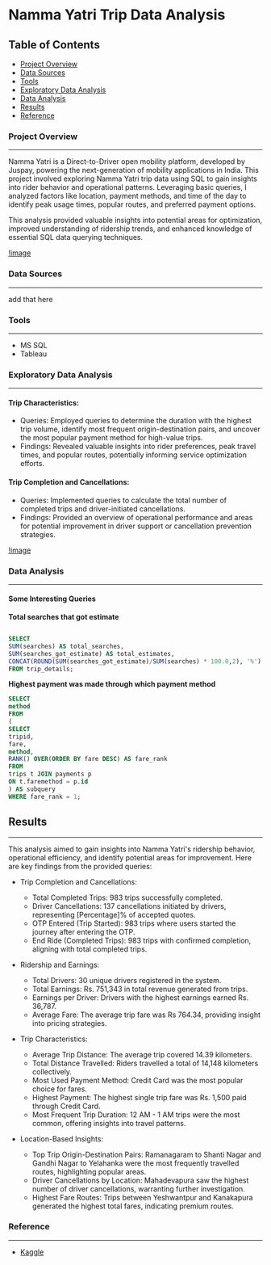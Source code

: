 # Namma Yatri Trip Data Analysis

## Table of Contents

- [Project Overview](#project-overview)
- [Data Sources](#data-sources)
- [Tools](#tools)
- [Exploratory Data Analysis](#exploratory-data-analysis)
- [Data Analysis](#data-analysis)
- [Results](#results)
- [Reference](#reference)

### Project Overview
---

Namma Yatri is a Direct-to-Driver open mobility platform, developed by Juspay, powering the next-generation of mobility applications in India. This project involved exploring Namma Yatri trip data using SQL to gain insights into rider behavior and operational patterns. Leveraging basic queries, I analyzed factors like location, payment methods, and time of the day to identify peak usage times, popular routes, and preferred payment options.

This analysis provided valuable insights into potential areas for optimization, improved understanding of ridership trends, and enhanced knowledge of essential SQL data querying techniques.

[!image](https://github.com/SoloMathew/namma_yatri/blob/main/ny_snip.png)

### Data Sources
---

add that here

### Tools
---

- MS SQL
- Tableau

### Exploratory Data Analysis
---

#### Trip Characteristics:
 - Queries: Employed queries to determine the duration with the highest trip volume, identify most frequent origin-destination pairs, and uncover the most popular payment method for high-value trips.
 - Findings: Revealed valuable insights into rider preferences, peak travel times, and popular routes, potentially informing service optimization efforts.

#### Trip Completion and Cancellations:
 - Queries: Implemented queries to calculate the total number of completed trips and driver-initiated cancellations.
 - Findings: Provided an overview of operational performance and areas for potential improvement in driver support or cancellation prevention strategies.

[!image](https://github.com/SoloMathew/namma_yatri/blob/main/ny_snip.png)

### Data Analysis
---

#### Some Interesting Queries


**Total searches that got estimate**

```sql

SELECT 
SUM(searches) AS total_searches,
SUM(searches_got_estimate) AS total_estimates,
CONCAT(ROUND(SUM(searches_got_estimate)/SUM(searches) * 100.0,2), '%') AS percentage_of_searches_that_got_estimate
FROM trip_details;
```
**Highest payment was made through which payment method**

```sql
SELECT
method
FROM
(
SELECT
tripid,
fare,
method,
RANK() OVER(ORDER BY fare DESC) AS fare_rank
FROM
trips t JOIN payments p
ON t.faremethod = p.id
) AS subquery
WHERE fare_rank = 1;
```
## Results
---

This analysis aimed to gain insights into Namma Yatri's ridership behavior, operational efficiency, and identify potential areas for improvement. Here are key findings from the provided queries:

- Trip Completion and Cancellations:

  - Total Completed Trips: 983 trips successfully completed.
  - Driver Cancellations: 137 cancellations initiated by drivers, representing [Percentage]% of accepted quotes.
  - OTP Entered (Trip Started): 983 trips where users started the journey after entering the OTP.
  - End Ride (Completed Trips): 983 trips with confirmed completion, aligning with total completed trips.

- Ridership and Earnings:

  - Total Drivers: 30 unique drivers registered in the system.
  - Total Earnings: Rs. 751,343 in total revenue generated from trips.
  - Earnings per Driver: Drivers with the highest earnings earned Rs. 36,787.
  - Average Fare: The average trip fare was Rs 764.34, providing insight into pricing strategies.

- Trip Characteristics:

  - Average Trip Distance: The average trip covered 14.39 kilometers.
  - Total Distance Travelled: Riders travelled a total of 14,148 kilometers collectively.
  - Most Used Payment Method: Credit Card was the most popular choice for fares.
  - Highest Payment: The highest single trip fare was Rs. 1,500 paid through Credit Card.
  - Most Frequent Trip Duration: 12 AM - 1 AM trips were the most common, offering insights into travel patterns.

- Location-Based Insights:

  - Top Trip Origin-Destination Pairs: Ramanagaram to Shanti Nagar and Gandhi Nagar to Yelahanka were the most frequently travelled routes, highlighting popular areas.
  - Driver Cancellations by Location: Mahadevapura saw the highest number of driver cancellations, warranting further investigation.
  - Highest Fare Routes: Trips between Yeshwantpur and Kanakapura generated the highest total fares, indicating premium routes.

### Reference
---

- [Kaggle](https://www.kaggle.com/datasets/vikramamin/namma-yatri-tableau)
